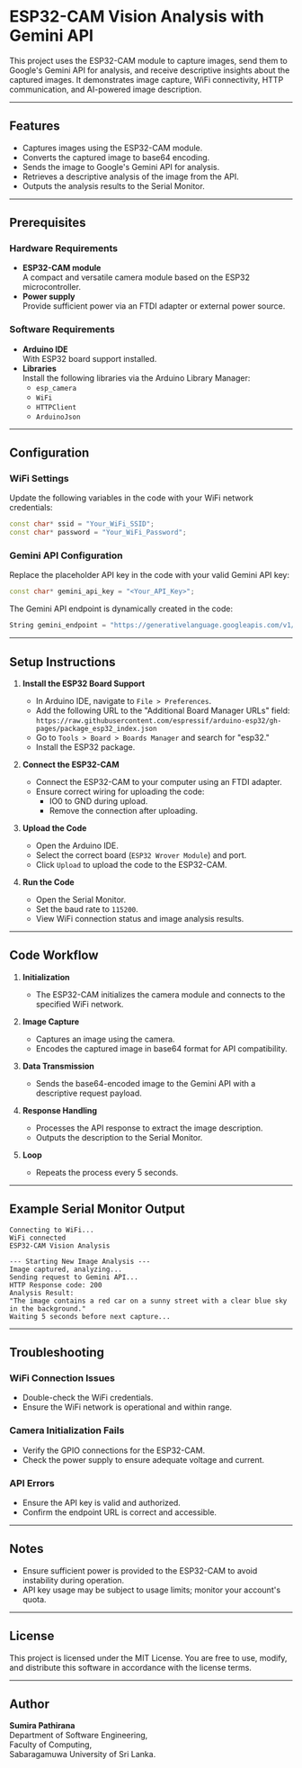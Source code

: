 # ESP32-CAM Vision Analysis with Gemini API

This project uses the ESP32-CAM module to capture images, send them to Google's Gemini API for analysis, and receive descriptive insights about the captured images. It demonstrates image capture, WiFi connectivity, HTTP communication, and AI-powered image description.

---

## Features

- Captures images using the ESP32-CAM module.
- Converts the captured image to base64 encoding.
- Sends the image to Google's Gemini API for analysis.
- Retrieves a descriptive analysis of the image from the API.
- Outputs the analysis results to the Serial Monitor.

---

## Prerequisites

### Hardware Requirements

- **ESP32-CAM module**  
  A compact and versatile camera module based on the ESP32 microcontroller.
- **Power supply**  
  Provide sufficient power via an FTDI adapter or external power source.

### Software Requirements

- **Arduino IDE**  
  With ESP32 board support installed.
- **Libraries**  
  Install the following libraries via the Arduino Library Manager:
  - `esp_camera`
  - `WiFi`
  - `HTTPClient`
  - `ArduinoJson`

---

## Configuration

### WiFi Settings

Update the following variables in the code with your WiFi network credentials:
```cpp
const char* ssid = "Your_WiFi_SSID";
const char* password = "Your_WiFi_Password";
```

### Gemini API Configuration

Replace the placeholder API key in the code with your valid Gemini API key:
```cpp
const char* gemini_api_key = "<Your_API_Key>";
```
The Gemini API endpoint is dynamically created in the code:
```cpp
String gemini_endpoint = "https://generativelanguage.googleapis.com/v1/models/gemini-1.5-flash:generateContent?key=" + String(gemini_api_key);
```

---

## Setup Instructions

1. **Install the ESP32 Board Support**
   - In Arduino IDE, navigate to `File > Preferences`.
   - Add the following URL to the "Additional Board Manager URLs" field:  
     `https://raw.githubusercontent.com/espressif/arduino-esp32/gh-pages/package_esp32_index.json`
   - Go to `Tools > Board > Boards Manager` and search for "esp32."
   - Install the ESP32 package.

2. **Connect the ESP32-CAM**
   - Connect the ESP32-CAM to your computer using an FTDI adapter.
   - Ensure correct wiring for uploading the code:
     - IO0 to GND during upload.
     - Remove the connection after uploading.

3. **Upload the Code**
   - Open the Arduino IDE.
   - Select the correct board (`ESP32 Wrover Module`) and port.
   - Click `Upload` to upload the code to the ESP32-CAM.

4. **Run the Code**
   - Open the Serial Monitor.
   - Set the baud rate to `115200`.
   - View WiFi connection status and image analysis results.

---

## Code Workflow

1. **Initialization**
   - The ESP32-CAM initializes the camera module and connects to the specified WiFi network.

2. **Image Capture**
   - Captures an image using the camera.
   - Encodes the captured image in base64 format for API compatibility.

3. **Data Transmission**
   - Sends the base64-encoded image to the Gemini API with a descriptive request payload.

4. **Response Handling**
   - Processes the API response to extract the image description.
   - Outputs the description to the Serial Monitor.

5. **Loop**
   - Repeats the process every 5 seconds.

---

## Example Serial Monitor Output

```plaintext
Connecting to WiFi...
WiFi connected
ESP32-CAM Vision Analysis

--- Starting New Image Analysis ---
Image captured, analyzing...
Sending request to Gemini API...
HTTP Response code: 200
Analysis Result:
"The image contains a red car on a sunny street with a clear blue sky in the background."
Waiting 5 seconds before next capture...
```

---

## Troubleshooting

### WiFi Connection Issues
- Double-check the WiFi credentials.
- Ensure the WiFi network is operational and within range.

### Camera Initialization Fails
- Verify the GPIO connections for the ESP32-CAM.
- Check the power supply to ensure adequate voltage and current.

### API Errors
- Ensure the API key is valid and authorized.
- Confirm the endpoint URL is correct and accessible.

---

## Notes

- Ensure sufficient power is provided to the ESP32-CAM to avoid instability during operation.
- API key usage may be subject to usage limits; monitor your account's quota.

---

## License

This project is licensed under the MIT License. You are free to use, modify, and distribute this software in accordance with the license terms.

---

## Author

**Sumira Pathirana**  
Department of Software Engineering,  
Faculty of Computing,  
Sabaragamuwa University of Sri Lanka.
